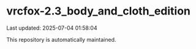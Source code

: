 # vrcfox-2.3_body_and_cloth_edition

Last updated: 2025-07-04 01:58:04

This repository is automatically maintained.

